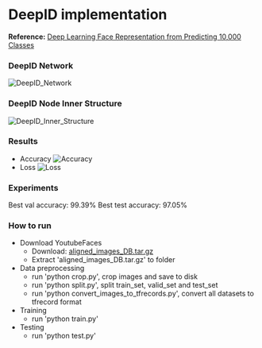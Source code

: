 # DeepID implementation
**Reference:** [Deep Learning Face Representation from Predicting 10,000 Classes](http://mmlab.ie.cuhk.edu.hk/pdf/YiSun_CVPR14.pdf)
### DeepID Network
![DeepID_Network](https://github.com/Ruoyiran/DeepID/blob/master/images/DeepID_Network.png)
### DeepID Node Inner Structure
![DeepID_Inner_Structure](https://github.com/Ruoyiran/DeepID/blob/master/images/DeepID_Inner_Structure.png)
### Results
* Accuracy
![Accuracy](https://github.com/Ruoyiran/DeepID/blob/master/images/Accuracy.png)
* Loss
![Loss](https://github.com/Ruoyiran/DeepID/blob/master/images/Loss.png)
### Experiments
Best val accuracy: 99.39%
Best test accuracy: 97.05%
### How to run
* Download YoutubeFaces
  * Download: [aligned_images_DB.tar.gz](https://www.cs.tau.ac.il/~wolf/ytfaces/index.html#download)
  * Extract 'aligned_images_DB.tar.gz' to folder
* Data preprocessing
  * run 'python crop.py', crop images and save to disk
  * run 'python split.py', split train_set, valid_set and test_set
  * run 'python convert_images_to_tfrecords.py', convert all datasets to tfrecord format
* Training
  * run 'python train.py'
* Testing
  * run 'python test.py'
